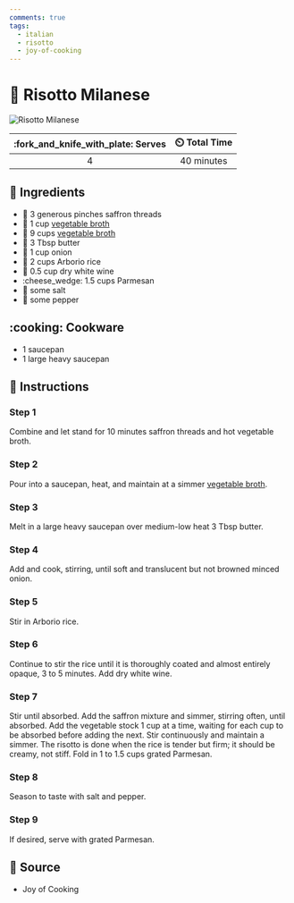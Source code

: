 ```yaml
---
comments: true
tags:
  - italian
  - risotto
  - joy-of-cooking 
---
```

# :ear_of_rice: Risotto Milanese

![Risotto Milanese](../assets/images/risotto-milanese.jpg)

| :fork_and_knife_with_plate: Serves | :timer_clock: Total Time |
|:----------------------------------:|:-----------------------: |
| 4 | 40 minutes |

## :salt: Ingredients

- :tulip: 3 generous pinches saffron threads
- :stew: 1 cup [vegetable broth][1]
- :stew: 9 cups [vegetable broth][1]
- :butter: 3 Tbsp butter
- :onion: 1 cup onion
- :ear_of_rice: 2 cups Arborio rice
- :wine_glass: 0.5 cup dry white wine
- :cheese_wedge: 1.5 cups Parmesan
- :salt: some salt
- :salt: some pepper

## :cooking: Cookware

- 1 saucepan
- 1 large heavy saucepan

## :pencil: Instructions

### Step 1

Combine and let stand for 10 minutes saffron threads and hot vegetable broth.

### Step 2

Pour into a saucepan, heat, and maintain at a simmer [vegetable broth][1].

### Step 3

Melt in a large heavy saucepan over medium-low heat 3 Tbsp butter.

### Step 4

Add and cook, stirring, until soft and translucent but not browned minced onion.

### Step 5

Stir in Arborio rice.

### Step 6

Continue to stir the rice until it is thoroughly coated and almost entirely opaque, 3 to 5 minutes. Add dry white wine.

### Step 7

Stir until absorbed. Add the saffron mixture and simmer, stirring often, until absorbed. Add the vegetable stock 1 cup
at a time, waiting for each cup to be absorbed before adding the next. Stir continuously and maintain a simmer. The
risotto is done when the rice is tender but firm; it should be creamy, not stiff. Fold in 1 to 1.5 cups grated Parmesan.

### Step 8

Season to taste with salt and pepper.

### Step 9

If desired, serve with grated Parmesan.

## :link: Source

- Joy of Cooking

[1]: <../ingredients/vegetable-broth.md>

